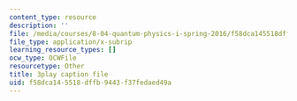 ```yaml
---
content_type: resource
description: ''
file: /media/courses/8-04-quantum-physics-i-spring-2016/f58dca145518dffb9443f37fedaed49a_2EV1vJAAo8M.srt
file_type: application/x-subrip
learning_resource_types: []
ocw_type: OCWFile
resourcetype: Other
title: 3play caption file
uid: f58dca14-5518-dffb-9443-f37fedaed49a
---
```

